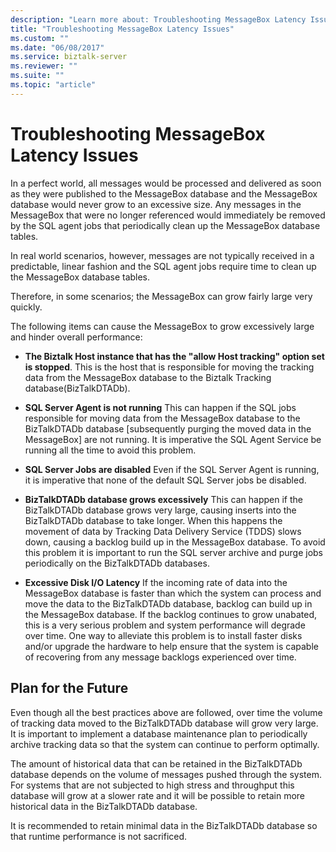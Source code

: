 ```yaml
---
description: "Learn more about: Troubleshooting MessageBox Latency Issues"
title: "Troubleshooting MessageBox Latency Issues"
ms.custom: ""
ms.date: "06/08/2017"
ms.service: biztalk-server
ms.reviewer: ""
ms.suite: ""
ms.topic: "article"
---
```

# Troubleshooting MessageBox Latency Issues
In a perfect world, all messages would be processed and delivered as soon as they were published to the MessageBox database and the MessageBox database would never grow to an excessive size. Any messages in the MessageBox that were no longer referenced would immediately be removed by the SQL agent jobs that periodically clean up the MessageBox database tables.  
  
 In real world scenarios, however, messages are not typically received in a predictable, linear fashion and the SQL agent jobs require time to clean up the MessageBox database tables.  
  
 Therefore, in some scenarios; the MessageBox can grow fairly large very quickly.  
  
 The following items can cause the MessageBox to grow excessively large and hinder overall performance:  
  
-   **The Biztalk Host instance that has the "allow Host tracking" option set is stopped**. This is the host that is responsible for moving the tracking data from the MessageBox database to the Biztalk Tracking database(BizTalkDTADb).  
  
-   **SQL Server Agent is not running** This can happen if the SQL jobs responsible for moving data from the MessageBox database to the BizTalkDTADb database [subsequently purging the moved data in the MessageBox] are not running. It is imperative the SQL Agent Service be running all the time to avoid this problem.  
  
-   **SQL Server Jobs are disabled** Even if the SQL Server Agent is running, it is imperative that none of the default SQL Server jobs be disabled.  
  
-   **BizTalkDTADb database grows excessively** This can happen if the BizTalkDTADb database grows very large, causing inserts into the BizTalkDTADb database to take longer. When this happens the movement of data by Tracking Data Delivery Service (TDDS) slows down, causing a backlog build up in the MessageBox database. To avoid this problem it is important to run the SQL server archive and purge jobs periodically on the BizTalkDTADb databases.  
  
-   **Excessive Disk I/O Latency** If the incoming rate of data into the MessageBox database is faster than which the system can process and move the data to the BizTalkDTADb database, backlog can build up in the MessageBox database. If the backlog continues to grow unabated, this is a very serious problem and system performance will degrade over time. One way to alleviate this problem is to install faster disks and/or upgrade the hardware to help ensure that the system is capable of recovering from any message backlogs experienced over time.  
  
## Plan for the Future  
 Even though all the best practices above are followed, over time the volume of tracking data moved to the BizTalkDTADb database will grow very large. It is important to implement a database maintenance plan to periodically archive tracking data so that the system can continue to perform optimally.  
  
 The amount of historical data that can be retained in the BizTalkDTADb database depends on the volume of messages pushed through the system. For systems that are not subjected to high stress and throughput this database will grow at a slower rate and it will be possible to retain more historical data in the BizTalkDTADb database.  
  
 It is recommended to retain minimal data in the BizTalkDTADb database so that runtime performance is not sacrificed.
